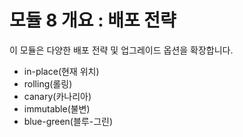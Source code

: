 # 모듈 8 개요 : 배포 전략

이 모듈은 다양한 배포 전략 및 업그레이드 옵션을 확장합니다. 

- in-place(현재 위치)
- rolling(롤링) 
- canary(카나리아)
- immutable(불변) 
- blue-green(블루-그린)

